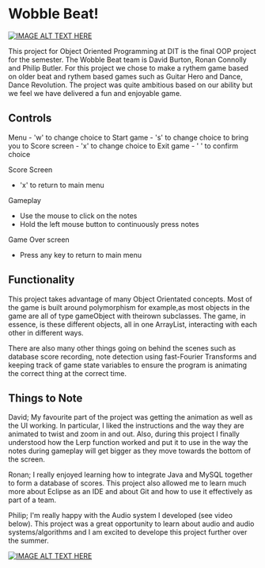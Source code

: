 <h1>Wobble Beat!</h1>

[![IMAGE ALT TEXT HERE](https://img.youtube.com/vi/aFbuj2brN7U/0.jpg)](https://youtu.be/aFbuj2brN7U)

This project for Object Oriented Programming at DIT is the final OOP project for the semester. The Wobble Beat team is David Burton, Ronan Connolly and Philip Butler. For this project we chose to make a rythem game based on older beat and rythem based games such as Guitar Hero and Dance, Dance Revolution. The project was quite ambitious based on our ability but we feel we have delivered a fun and enjoyable game. 

<h2>Controls</h2>
Menu
  - 'w' to change choice to Start game
  - 's' to change choice to bring you to Score screen
  - 'x' to change choice to Exit game
  - ' ' to confirm choice
  
Score Screen
  - 'x' to return to main menu
  
Gameplay
  - Use the mouse to click on the notes
  - Hold the left mouse button to continuously press notes
  
Game Over screen
  - Press any key to return to main menu
  
<h2>Functionality</h2>
This project takes advantage of many Object Orientated concepts. Most of the game is built around polymorphism for example,as most objects in the game are all of type gameObject with theirown subclasses. The game, in essence, is these different objects, all in one ArrayList, interacting with each other in different ways.

There are also many other things going on behind the scenes such as database score recording, note detection using fast-Fourier Transforms and keeping track of game state variables to ensure the program is animating the correct thing at the correct time.

<h2>Things to Note</h2>

David; My favourite part of the project was getting the animation as well as the UI working. In particular, I liked the instructions and the way they are animated to twist and zoom in and out. Also, during this project I finally understood how the Lerp function worked and put it to use in the way the notes during gameplay will get bigger as they move towards the bottom of the screen.


Ronan; I really enjoyed learning how to integrate Java and MySQL together to form a database of scores. This project also allowed me to learn much more about Eclipse as an IDE and about Git and how to use it effectively as part of a team.

Philip; I'm really happy with the Audio system I developed (see video below). This project was a great opportunity to learn about audio and audio systems/algorithms and I am excited to develope this project further over the summer.

[![IMAGE ALT TEXT HERE](https://img.youtube.com/vi/DWT-iL_DINM/0.jpg)](https://youtu.be/DWT-iL_DINM)
